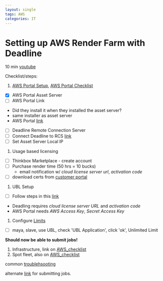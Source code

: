 ```yaml
---
layout: single
tags: AWS
categories: IT
---
```




# Setting up AWS Render Farm with Deadline


10 min [youtube](https://www.youtube.com/watch?v=niaQ1OWimoI)

Checklist/steps:
1.  [AWS Portal Setup][AWS_Portal], [AWS Portal Checklist][AWS_checklist]
  - [x] AWS Portal Asset Server
  - [ ] AWS Portal Link
  - Did they install it when they installed the asset server?
  - same installer as asset server
  - AWS Portal [link](https://docs.thinkboxsoftware.com/products/deadline/10.0/1_User%20Manual/manual/aws-portal-installing.html#aws-portal-link)
  - [ ] Deadline Remote Connection Server
  - [ ] Connect Deadline to RCS [link][deadline_to_rcs]
  - [ ] Set Asset Server Local IP
1. Usage based licensing
  - [ ] Thinkbox Marketplace - create account
  - [ ] Purchase render time (50 hrs = 10 bucks)
    - email notification w/ _cloud license server url_, _activation code_
  - [ ] download certs from [customer portal](https://thinkbox.flexnetoperations.com/control/tnkb/login?nextURL=%2Fcontrol%2Ftnkb%2Fpurchases)
1. UBL Setup
  - [ ] Follow steps in this [link][UBL_Setup]
  - Deadling requires _cloud license server URL_ and _activation code_
  - AWS Portal needs _AWS Access Key_, _Secret Access Key_
1. Configure [Limits][deadline_limits]
  - [ ] maya, slave, use UBL, check 'UBL Application', click 'ok', Unlimited Limit

__Should now be able to submit jobs!__

1. Infrastructure, link on [AWS_checklist][AWS_checklist]
1. Spot fleet, also on [AWS_checklist][AWS_checklist]

common [troublehsooting](https://docs.thinkboxsoftware.com/products/deadline/10.0/1_User%20Manual/manual/aws-portal-troubleshooting.html)

alternate [link](https://aws.amazon.com/blogs/media/rendering-with-aws-portal-in-thinkbox-deadline/) for submitting jobs.



[AWS_Portal]: "https://docs.thinkboxsoftware.com/products/deadline/10.0/1_User%20Manual/manual/aws-portal-setup-overview.html#aws-portal-setup-components-overview-ref-label"
[AWS_checklist]: "https://docs.thinkboxsoftware.com/products/deadline/10.0/1_User%20Manual/manual/aws-portal-setup-checklist.html"
[UBL_Setup]: "https://docs.thinkboxsoftware.com/products/deadline/10.0/1_User%20Manual/manual/aws-portal/licensing-setup.html#aws-portal-licensing-setup-ref-label"
[deadline_limits]: https://docs.thinkboxsoftware.com/products/deadline/10.0/1_User%20Manual/manual/aws-portal/configure-limits.html#aws-portal-configure-limits-ref-label
[deadline_to_rcs]: https://docs.thinkboxsoftware.com/products/deadline/10.0/1_User%20Manual/manual/aws-portal-configuring.html#specify-your-remote-connection-server
